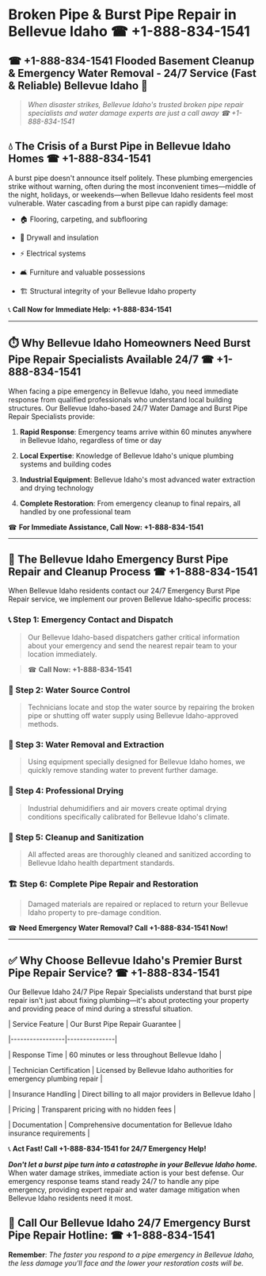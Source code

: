 # Broken Pipe & Burst Pipe Repair in Bellevue Idaho ☎ +1-888-834-1541  
## ☎ +1-888-834-1541 Flooded Basement Cleanup & Emergency Water Removal - 24/7 Service (Fast & Reliable) Bellevue Idaho 🚨  

> *When disaster strikes, Bellevue Idaho's trusted broken pipe repair specialists and water damage experts are just a call away ☎ +1-888-834-1541*  

## 💧 The Crisis of a Burst Pipe in Bellevue Idaho Homes ☎ +1-888-834-1541  

A burst pipe doesn't announce itself politely. These plumbing emergencies strike without warning, often during the most inconvenient times—middle of the night, holidays, or weekends—when Bellevue Idaho residents feel most vulnerable. Water cascading from a burst pipe can rapidly damage:  

* 🏠 Flooring, carpeting, and subflooring  
* 🧱 Drywall and insulation  
* ⚡ Electrical systems  
* 🛋️ Furniture and valuable possessions  
* 🏗️ Structural integrity of your Bellevue Idaho property  

📞 **Call Now for Immediate Help: +1-888-834-1541**  

---  

## ⏱️ Why Bellevue Idaho Homeowners Need Burst Pipe Repair Specialists Available 24/7 ☎ +1-888-834-1541  

When facing a pipe emergency in Bellevue Idaho, you need immediate response from qualified professionals who understand local building structures. Our Bellevue Idaho-based 24/7 Water Damage and Burst Pipe Repair Specialists provide:  

1. **Rapid Response**: Emergency teams arrive within 60 minutes anywhere in Bellevue Idaho, regardless of time or day  
2. **Local Expertise**: Knowledge of Bellevue Idaho's unique plumbing systems and building codes  
3. **Industrial Equipment**: Bellevue Idaho's most advanced water extraction and drying technology  
4. **Complete Restoration**: From emergency cleanup to final repairs, all handled by one professional team  

☎ **For Immediate Assistance, Call Now: +1-888-834-1541**  

---  

## 🔧 The Bellevue Idaho Emergency Burst Pipe Repair and Cleanup Process ☎ +1-888-834-1541  

When Bellevue Idaho residents contact our 24/7 Emergency Burst Pipe Repair service, we implement our proven Bellevue Idaho-specific process:  

### 📞 Step 1: Emergency Contact and Dispatch  
> Our Bellevue Idaho-based dispatchers gather critical information about your emergency and send the nearest repair team to your location immediately.  
> ☎ **Call Now: +1-888-834-1541**  

### 🚿 Step 2: Water Source Control  
> Technicians locate and stop the water source by repairing the broken pipe or shutting off water supply using Bellevue Idaho-approved methods.  

### 🌊 Step 3: Water Removal and Extraction  
> Using equipment specially designed for Bellevue Idaho homes, we quickly remove standing water to prevent further damage.  

### 💨 Step 4: Professional Drying  
> Industrial dehumidifiers and air movers create optimal drying conditions specifically calibrated for Bellevue Idaho's climate.  

### 🧼 Step 5: Cleanup and Sanitization  
> All affected areas are thoroughly cleaned and sanitized according to Bellevue Idaho health department standards.  

### 🏗️ Step 6: Complete Pipe Repair and Restoration  
> Damaged materials are repaired or replaced to return your Bellevue Idaho property to pre-damage condition.  

☎ **Need Emergency Water Removal? Call +1-888-834-1541 Now!**  

---  

## ✅ Why Choose Bellevue Idaho's Premier Burst Pipe Repair Service? ☎ +1-888-834-1541  

Our Bellevue Idaho 24/7 Pipe Repair Specialists understand that burst pipe repair isn't just about fixing plumbing—it's about protecting your property and providing peace of mind during a stressful situation.  

| Service Feature | Our Burst Pipe Repair Guarantee |  
|-----------------|---------------|  
| Response Time | 60 minutes or less throughout Bellevue Idaho |  
| Technician Certification | Licensed by Bellevue Idaho authorities for emergency plumbing repair |  
| Insurance Handling | Direct billing to all major providers in Bellevue Idaho |  
| Pricing | Transparent pricing with no hidden fees |  
| Documentation | Comprehensive documentation for Bellevue Idaho insurance requirements |  

📞 **Act Fast! Call +1-888-834-1541 for 24/7 Emergency Help!**  

***Don't let a burst pipe turn into a catastrophe in your Bellevue Idaho home.*** When water damage strikes, immediate action is your best defense. Our emergency response teams stand ready 24/7 to handle any pipe emergency, providing expert repair and water damage mitigation when Bellevue Idaho residents need it most.  

## 📱 Call Our Bellevue Idaho 24/7 Emergency Burst Pipe Repair Hotline: ☎ +1-888-834-1541  

**Remember**: *The faster you respond to a pipe emergency in Bellevue Idaho, the less damage you'll face and the lower your restoration costs will be.*